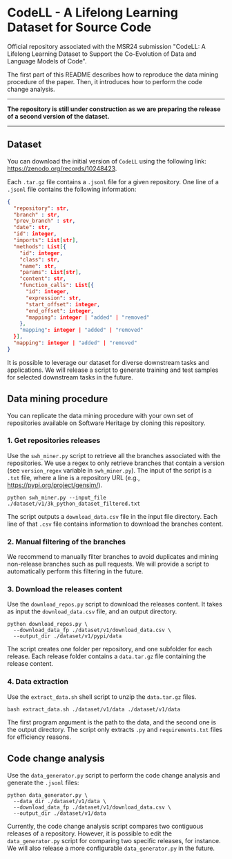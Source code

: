 # CodeLL - A Lifelong Learning Dataset for Source Code

Official repository associated with the MSR24 submission "CodeLL: A Lifelong Learning Dataset to Support the Co-Evolution of Data and Language Models of Code".

The first part of this README describes how to reproduce the data mining procedure of the paper. Then, it introduces how to perform the code change analysis.

--- 

**The repository is still under construction as we are preparing the release of a second version of the dataset.**

---

## Dataset

You can download the initial version of `CodeLL` using the following link: https://zenodo.org/records/10248423.

Each `.tar.gz` file contains a `.jsonl` file for a given repository. One line of a `.jsonl` file contains the following information:

```json
{     
  "repository": str, 
  "branch" : str, 
  "prev_branch" : str,
  "date": str, 
  "id": integer, 
  "imports": List[str],
  "methods": List[{
    "id": integer, 
    "class": str, 
    "name": str, 
    "params": List[str], 
    "content": str, 
    "function_calls": List[{
      "id": integer, 
      "expression": str,
      "start_offset": integer, 
      "end_offset": integer,
      "mapping": integer | "added" | "removed"
    },
    "mapping": integer | "added" | "removed"
  }],
  "mapping": integer | "added" | "removed"
}
```
It is possible to leverage our dataset for diverse downstream tasks and applications. We will release a script to generate training and test samples for selected downstream tasks in the future.



## Data mining procedure
You can replicate the data mining procedure with your own set of repositories available on Software Heritage by cloning this repository.

### 1. Get repositories releases

Use the `swh_miner.py` script to retrieve all the branches associated with the repositories.
We use a regex to only retrieve branches that contain a version (see `version_regex` variable in `swh_miner.py`).
The input of the script is a `.txt` file, where a line is a repository URL (e.g., https://pypi.org/project/gensim/).
```shell
python swh_miner.py --input_file ./dataset/v1/3k_python_dataset_filtered.txt
```
The script outputs a `download_data.csv` file in the input file directory. Each line of that `.csv` file contains information to download the branches content.

### 2. Manual filtering of the branches

We recommend to manually filter branches to avoid duplicates and mining non-release branches such as pull requests.
We will provide a script to automatically perform this filtering in the future.

### 3. Download the releases content
Use the `download_repos.py` script to download the releases content.
It takes as input the `download_data.csv` file, and an output directory.
```shell
python download_repos.py \
  --download_data_fp ./dataset/v1/download_data.csv \
  --output_dir ./dataset/v1/pypi/data
```
The script creates one folder per repository, and one subfolder for each release. 
Each release folder contains a `data.tar.gz` file containing the release content.

### 4. Data extraction
Use the `extract_data.sh` shell script to unzip the `data.tar.gz` files.
```shell
bash extract_data.sh ./dataset/v1/data ./dataset/v1/data
```
The first program argument is the path to the data, and the second one is the output directory.
The script only extracts `.py` and `requirements.txt` files for efficiency reasons. 

## Code change analysis
Use the `data_generator.py` script to perform the code change analysis and generate the `.jsonl` files:
```shell
python data_generator.py \
  --data_dir ./dataset/v1/data \
  --download_data_fp ./dataset/v1/download_data.csv \
  --output_dir ./dataset/v1/data
```
Currently, the code change analysis script compares two contiguous releases of a repository. 
However, it is possible to edit the `data_generator.py` script for comparing two specific releases, for instance. We will also release a more configurable `data_generator.py` in the future.